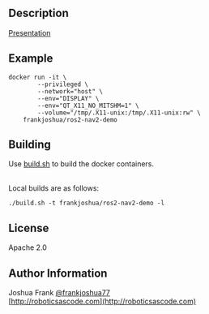 
## Description

[Presentation](https://docs.google.com/presentation/d/17UV_IBJW4yFiQOU1xM7Uwqb4hIDnA1JrIP_v_q7KkDA/edit?usp=sharing)

## Example

```
docker run -it \
        --privileged \
        --network="host" \
        --env="DISPLAY" \
        --env="QT_X11_NO_MITSHM=1" \
        --volume="/tmp/.X11-unix:/tmp/.X11-unix:rw" \
    frankjoshua/ros2-nav2-demo
```

## Building

Use [build.sh](build.sh) to build the docker containers.

<br>Local builds are as follows:

```
./build.sh -t frankjoshua/ros2-nav2-demo -l
```

## License

Apache 2.0

## Author Information

Joshua Frank [@frankjoshua77](https://www.twitter.com/@frankjoshua77)
<br>
[http://roboticsascode.com](http://roboticsascode.com)
